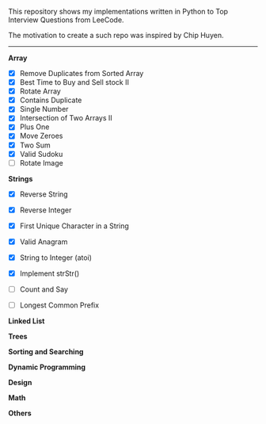 This repository shows my implementations written in Python to Top Interview Questions from LeeCode.

The motivation to create a such repo was inspired by Chip Huyen.

---

__Array__
- [x] Remove Duplicates from Sorted Array
- [x] Best Time to Buy and Sell stock II
- [x] Rotate Array
- [x] Contains Duplicate
- [x] Single Number
- [x] Intersection of Two Arrays II
- [x] Plus One
- [x] Move Zeroes
- [x] Two Sum
- [x] Valid Sudoku
- [ ] Rotate Image

__Strings__
- [x] Reverse String
- [x] Reverse Integer
- [x] First Unique Character in a String
- [x] Valid Anagram
- [x] String to Integer (atoi)
- [x] Implement strStr()
- [ ] Count and Say
- [ ] Longest Common Prefix


__Linked List__

__Trees__

__Sorting and Searching__

__Dynamic Programming__

__Design__

__Math__

__Others__
